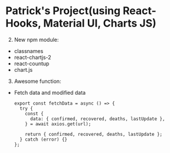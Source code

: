 # Patrick's Project(using React-Hooks, Material UI, Charts JS)

2. New npm module:

- classnames
- react-chartjs-2
- react-countup
- chart.js

3. Awesome function:

- Fetch data and modified data

      export const fetchData = async () => {
        try {
          const {
            data: { confirmed, recovered, deaths, lastUpdate },
          } = await axios.get(url);

          return { confirmed, recovered, deaths, lastUpdate };
        } catch (error) {}
      };
